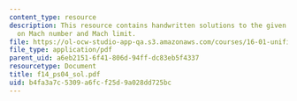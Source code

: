 ```yaml
---
content_type: resource
description: This resource contains handwritten solutions to the given problem set
  on Mach number and Mach limit.
file: https://ol-ocw-studio-app-qa.s3.amazonaws.com/courses/16-01-unified-engineering-i-ii-iii-iv-fall-2005-spring-2006/b4fa3a7c5309a6fcf25d9a028dd725bc_f14_ps04_sol.pdf
file_type: application/pdf
parent_uid: a6eb2151-6f41-806d-94ff-dc83eb5f4337
resourcetype: Document
title: f14_ps04_sol.pdf
uid: b4fa3a7c-5309-a6fc-f25d-9a028dd725bc
---
```

